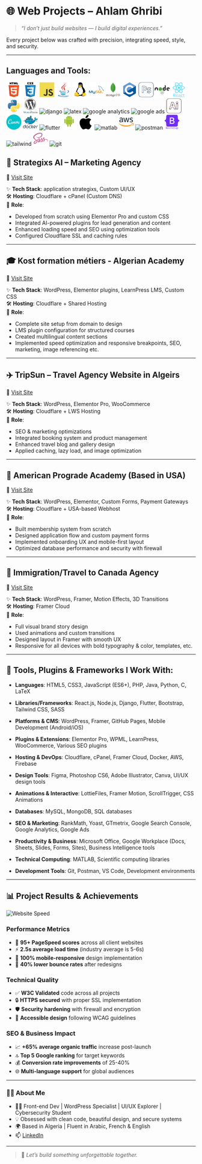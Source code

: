# 🌐 Web Projects – Ahlam Ghribi 

> *“I don’t just build websites — I build digital experiences.”*

Every project below was crafted with precision, integrating speed, style, and security.

---

## Languages and Tools:
<p align="left">
<img src="https://raw.githubusercontent.com/devicons/devicon/master/icons/html5/html5-original-wordmark.svg" alt="html5" width="40" height="40"/>
<img src="https://raw.githubusercontent.com/devicons/devicon/master/icons/css3/css3-original-wordmark.svg" alt="css3" width="40" height="40"/>
<img src="https://raw.githubusercontent.com/devicons/devicon/master/icons/javascript/javascript-original.svg" alt="javascript" width="40" height="40"/>
<img src="https://raw.githubusercontent.com/devicons/devicon/master/icons/java/java-original.svg" alt="java" width="40" height="40"/>
<img src="https://raw.githubusercontent.com/devicons/devicon/master/icons/linux/linux-original.svg" alt="linux" width="40" height="40"/>
<img src="https://raw.githubusercontent.com/devicons/devicon/master/icons/mysql/mysql-original-wordmark.svg" alt="mysql" width="40" height="40"/>
<img src="https://raw.githubusercontent.com/devicons/devicon/master/icons/mongodb/mongodb-original-wordmark.svg" alt="mongodb" width="40" height="40"/>
<img src="https://raw.githubusercontent.com/devicons/devicon/master/icons/c/c-original.svg" alt="c" width="40" height="40"/>
<img src="https://raw.githubusercontent.com/devicons/devicon/master/icons/photoshop/photoshop-line.svg" alt="photoshop" width="40" height="40"/>
<img src="https://raw.githubusercontent.com/devicons/devicon/master/icons/nodejs/nodejs-original-wordmark.svg" alt="nodejs" width="40" height="40"/>
<img src="https://raw.githubusercontent.com/devicons/devicon/master/icons/react/react-original-wordmark.svg" alt="reactjs" width="40" height="40"/>
<img src="https://raw.githubusercontent.com/devicons/devicon/master/icons/python/python-original.svg" alt="python" width="40" height="40"/>
<img src="https://raw.githubusercontent.com/devicons/devicon/master/icons/wordpress/wordpress-original.svg" alt="wordpress" width="40" height="40"/>
<img src="https://www.vectorlogo.zone/logos/djangoproject/djangoproject-icon.svg" alt="django" width="40" height="40"/>
<img src="https://upload.wikimedia.org/wikipedia/commons/9/92/LaTeX_logo.svg" alt="latex" width="40" height="40"/>
<img src="https://www.vectorlogo.zone/logos/google_analytics/google_analytics-icon.svg" alt="google analytics" width="40" height="40"/>
<img src="https://www.vectorlogo.zone/logos/google_ads/google_ads-icon.svg" alt="google ads" width="40" height="40"/>
<img src="https://raw.githubusercontent.com/devicons/devicon/master/icons/illustrator/illustrator-line.svg" alt="illustrator" width="40" height="40"/>
<img src="https://raw.githubusercontent.com/devicons/devicon/master/icons/canva/canva-original.svg" alt="canva" width="40" height="40"/>
<img src="https://raw.githubusercontent.com/devicons/devicon/master/icons/docker/docker-original-wordmark.svg" alt="docker" width="40" height="40"/>
<img src="https://www.vectorlogo.zone/logos/flutterio/flutterio-icon.svg" alt="flutter" width="40" height="40"/>
<img src="https://raw.githubusercontent.com/devicons/devicon/master/icons/android/android-original-wordmark.svg" alt="android" width="40" height="40"/>
<img src="https://raw.githubusercontent.com/devicons/devicon/master/icons/apple/apple-original.svg" alt="ios" width="40" height="40"/>
<img src="https://upload.wikimedia.org/wikipedia/commons/2/21/Matlab_Logo.png" alt="matlab" width="40" height="40"/>
<img src="https://raw.githubusercontent.com/devicons/devicon/master/icons/amazonwebservices/amazonwebservices-original-wordmark.svg" alt="aws" width="40" height="40"/>
<img src="https://www.vectorlogo.zone/logos/getpostman/getpostman-icon.svg" alt="postman" width="40" height="40"/>
<img src="https://raw.githubusercontent.com/devicons/devicon/master/icons/bootstrap/bootstrap-plain-wordmark.svg" alt="bootstrap" width="40" height="40"/>
<img src="https://www.vectorlogo.zone/logos/tailwindcss/tailwindcss-icon.svg" alt="tailwind" width="40" height="40"/>
<img src="https://raw.githubusercontent.com/devicons/devicon/master/icons/sass/sass-original.svg" alt="sass" width="40" height="40"/>
<img src="https://www.vectorlogo.zone/logos/git-scm/git-scm-icon.svg" alt="git" width="40" height="40"/>
</p>


## 🧠 Strategixs AI – Marketing Agency

🔗 [Visit Site](https://ai.strategixs.net)

✨ **Tech Stack**: application strategixs, Custom UI/UX  
🛠 **Hosting**: Cloudflare + cPanel (Custom DNS)  
🎨 **Role**:  
- Developed from scratch using Elementor Pro and custom CSS  
- Integrated AI-powered plugins for lead generation and content  
- Enhanced loading speed and SEO using optimization tools  
- Configured Cloudflare SSL and caching rules

---

## 🎓 Kost formation métiers - Algerian Academy 

🔗 [Visit Site](https://metiers.kostacademy.com/)

✨ **Tech Stack**: WordPress, Elementor plugins, LearnPress LMS, Custom CSS  
🛠 **Hosting**: Cloudflare + Shared Hosting  
🎨 **Role**:  
- Complete site setup from domain to design  
- LMS plugin configuration for structured courses  
- Created multilingual content sections  
- Implemented speed optimization and responsive breakpoints, SEO, marketing, image referencing etc.

---

## ✈️ TripSun – Travel Agency Website in Algeirs

🔗 [Visit Site](https://trip-sun.com/)

✨ **Tech Stack**: WordPress, Elementor Pro, WooCommerce  
🛠 **Hosting**: Cloudflare + LWS Hosting  
🎨 **Role**:  
- SEO & marketing optimizations  
- Integrated booking system and product management  
- Enhanced travel blog and gallery design  
- Applied caching, lazy load, and image optimization

---

## 🏢 American Prograde Academy (Based in USA) 

🔗 [Visit Site](https://apgaccreditation.com/)

✨ **Tech Stack**: WordPress, Elementor, Custom Forms, Payment Gateways  
🛠 **Hosting**: Cloudflare + USA-based Webhost  
🎨 **Role**:  
- Built membership system from scratch  
- Designed application flow and custom payment forms  
- Implemented onboarding UX and mobile-first layout  
- Optimized database performance and security with firewall

---

## 🎨 Immigration/Travel to Canada Agency 

🔗 [Visit Site](https://im.experter.ca/)

✨ **Tech Stack**: WordPress, Framer, Motion Effects, 3D Transitions  
🛠 **Hosting**: Framer Cloud  
🎨 **Role**:  
- Full visual brand story design  
- Used animations and custom transitions  
- Designed layout in Framer with smooth UX  
- Responsive for all devices with bold typography & color, templates, etc.

---
## 🧰 Tools, Plugins & Frameworks I Work With:

- **Languages**: HTML5, CSS3, JavaScript (ES6+), PHP, Java, Python, C, LaTeX
  
- **Libraries/Frameworks**: React.js, Node.js, Django, Flutter, Bootstrap, Tailwind CSS, SASS
  
- **Platforms & CMS**: WordPress, Framer, GitHub Pages, Mobile Development (Android/iOS)
  
- **Plugins & Extensions**: Elementor Pro, WPML, LearnPress, WooCommerce, Various SEO plugins
  
- **Hosting & DevOps**: Cloudflare, cPanel, Framer Cloud, Docker, AWS, Firebase
  
- **Design Tools**: Figma, Photoshop CS6, Adobe Illustrator, Canva, UI/UX design tools
  
- **Animations & Interactive**: LottieFiles, Framer Motion, ScrollTrigger, CSS Animations
  
- **Databases**: MySQL, MongoDB, SQL databases
  
- **SEO & Marketing**: RankMath, Yoast, GTmetrix, Google Search Console, Google Analytics, Google Ads
  
- **Productivity & Business**: Microsoft Office, Google Workplace (Docs, Sheets, Slides, Forms, Sites), Business Intelligence tools
  
- **Technical Computing**: MATLAB, Scientific computing libraries
  
- **Development Tools**: Git, Postman, VS Code, Development environments

---
## 📊 Project Results & Achievements

![Website Speed](https://media.giphy.com/media/3o7abldj0b3rxrZUxW/giphy.gif)

### Performance Metrics
- 🚀 **95+ PageSpeed scores** across all client websites
- ⚡ **2.5s average load time** (industry average is 5-6s)
- 📱 **100% mobile-responsive** design implementation
- 🔄 **40% lower bounce rates** after redesigns

### Technical Quality
- ✅ **W3C Validated** code across all projects
- 🔒 **HTTPS secured** with proper SSL implementation
- 🛡️ **Security hardening** with firewall and encryption
- 🧩 **Accessible design** following WCAG guidelines

### SEO & Business Impact
- 📈 **+65% average organic traffic** increase post-launch
- 🔝 **Top 5 Google ranking** for target keywords
- 💰 **Conversion rate improvements** of 25-40%
- 🌐 **Multi-language support** for global audiences

---

### 🙋‍♀️ About Me

- 👩‍💻 Front-end Dev | WordPress Specialist | UI/UX Explorer | Cybersecurity Student  
- 💡 Obsessed with clean code, beautiful design, and secure systems  
- 🌍 Based in Algeria | Fluent in Arabic, French & English  
- 📫 [LinkedIn](https://www.linkedin.com/in/ahlam-ghribi)  

---

> 💬 *Let’s build something unforgettable together.*
